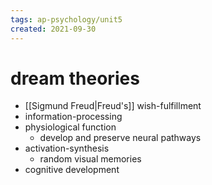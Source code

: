 ```yaml
---
tags: ap-psychology/unit5 
created: 2021-09-30
---
```


# dream theories

- [[Sigmund Freud|Freud's]] wish-fulfillment
- information-processing
- physiological function
	- develop and preserve neural pathways
- activation-synthesis
	- random visual memories
- cognitive development 

